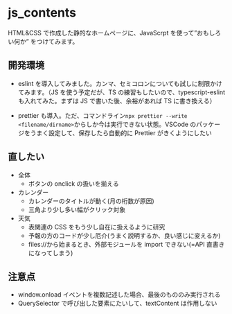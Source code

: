 # js_contents

HTML&CSS で作成した静的なホームページに、JavaScrpt を使って”おもしろい何か” をつけてみます。

## 開発環境

-   eslint を導入してみました。カンマ、セミコロンについても試しに制限かけてみます。（JS を使う予定だが、TS の練習もしたいので、typescript-eslint も入れてみた。まずは JS で書いた後、余裕があれば TS に書き換える）

-   prettier も導入。ただ、コマンドライン`npx prettier --write <filename/dirname>`からしか今は実行できない状態。VSCode のパッケージをうまく設定して、保存したら自動的に Prettier がきくようにしたい

## 直したい

-   全体
    -   ボタンの onclick の扱いを揃える
-   カレンダー
    -   カレンダーのタイトルが動く(月の桁数が原因)
    -   三角より少し多い幅がクリック対象
-   天気
    -   表関連の CSS をもう少し自在に扱えるように研究
    -   予報の方のコードが少し厄介(うまく説明するか、良い感じに変えるか)
    -   files://から始まるとき、外部モジュールを import できない(=API 直書きになってしまう)

## 注意点

-   window.onload イベントを複数記述した場合、最後のもののみ実行される
-   QuerySelector で呼び出した要素にたいして、textContent は作用しない
